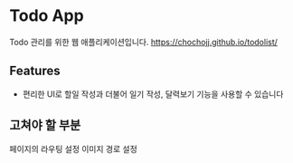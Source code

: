 # Todo App

Todo 관리를 위한 웹 애플리케이션입니다.
https://chochojj.github.io/todolist/

## Features

- 편리한 UI로 할일 작성과 더불어 일기 작성, 달력보기 기능을 사용할 수 있습니다

## 고쳐야 할 부분
페이지의 라우팅 설정
이미지 경로 설정
